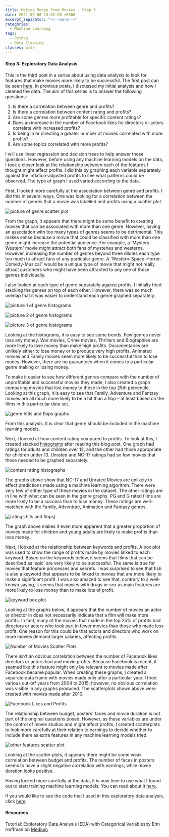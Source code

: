 ```yaml
---
title: Making Money From Movies - Step 3
date: 2021-09-06 13:32:20 +0300
excerpt_separator: "<!--more-->"
categories:
  - Machine Learning
tags:
  - Python
  - Data Cleaning
classes: wide
---
```

#### Step 3: Exploratory Data Analysis

This is the third post in a series about using data analysis to look for features that make movies more likely to be successful.  The first post can be seen [here](https://mariannbea.github.io/machine%20learning/movie-studio-profits-inspecting-the-data/). In previous posts, I discussed my initial analysis and how I cleaned the data. The aim of this series is to answer the following questions:

1.	Is there a correlation between genre and profits?
2.	Is there a correlation between content rating and profits?
3.	Are some genres more profitable for specific content ratings?
4.	Does an increase in the number of Facebook likes for directors or actors correlate with increased profits?
5.	Is being in or directing a greater number of movies correlated with more profits?
6.	Are some topics correlated with more profits?

I will use linear regression and decision trees to help answer these questions. However, before using any machine learning models on the data, I took a closer look at the relationship between each of the features I thought might affect profits.  I did this by graphing each variable separately against the inflation-adjusted profits to see what patterns could be observed.  The type of graph I used varied according to the data.

First, I looked more carefully at the association between genre and profits.  I did this in several ways.  One was looking for a correlation between the number of genres that a movie was labelled and profits using a scatter plot. 

![picture of genre scatter plot](https://user-images.githubusercontent.com/83561268/132159013-59baaaf7-76e1-4515-b23c-bfe260ecd922.png)

From the graph, it appears that there might be some benefit to creating movies that can be associated with more than one genre. However, having an association with too many types of genres seems to be detrimental.  This makes sense because a movie that could be classified with more than one genre might increase the potential audience. For example, a 'Mystery - Western' movie might attract both fans of mysteries and westerns.  However, increasing the number of genres beyond three dilutes each type too much to attract fans of any particular genre. A 'Western-Space-Horror-Comedy-Musical" would be a unique type of movie that might not really attract customers who might have been attracted to any one of those genres individually. 

I also looked at each type of genre separately against profits. I initially tried stacking the genres on top of each other.  However, there was so much overlap that it was easier to understand each genre graphed separately.

![picture 1 of genre histograms](https://user-images.githubusercontent.com/83561268/132159082-fcbd4f72-905b-4d8b-8b5b-53b5f6a080fc.png)

![picture 2 of genre histograms](https://user-images.githubusercontent.com/83561268/132159094-96b61f2c-8147-4008-bc95-5af41b8025db.png)

![picture 3 of genre histograms](https://user-images.githubusercontent.com/83561268/132159103-2da3f7d8-7cc0-4edc-b597-6fadaae14415.PNG)

Looking at the histograms, it is easy to see some trends.  Few genres never lose any money. War movies, Crime movies, Thrillers and Biographies are more likely to lose money than make high profits. Documentaries are unlikely either to lose money or to produce very high profits. Animated movies and Family movies seem more likely to be successful than to lose money.  However, there are no guarantees when it comes to a particular genre making or losing money.

To make it easier to see how different genres compare with the number of unprofitable and successful movies they made, I also created a graph comparing movies that lost money to those in the top 25th percentile.  Looking at this graph, it is easy to see that Family, Adventure and Fantasy movies are all much more likely to be a hit than a flop – at least based on the films in this particular data set.

![genre htits and flops graphs](https://user-images.githubusercontent.com/83561268/132214710-80904120-8f41-4e92-89ad-24877dab5a90.png)

From this analysis, it is clear that genre should be included in the machine learning models.

Next, I looked at how content rating compared to profits.  To look at this, I created stacked [histograms](https://medium.com/analytics-vidhya/tutorial-exploratory-data-analysis-eda-with-categorical-variables-6a569a3aea55) after reading this blog post. One graph had ratings for adults and children over 12, and the other had those appropriate for children under 13. Unrated and NC-17 ratings had so few movies that these needed to be graphed separately.

![content rating histographs](https://user-images.githubusercontent.com/83561268/132214841-0c821f53-9028-47b4-9c2c-a0cbbaa8eb9e.PNG)

The graphs above show that NC-17 and Unrated Movies are unlikely to affect predictions made using a machine learning algorithm. There were very few of either type of these movies in the dataset. The other ratings are in line with what can be seen in the genre graphs. PG and G rated films are more likely to be a success than to lose money. These ratings are well-matched with the Family, Adventure, Animation and Fantasy genres.

![ratings hits and flops](https://user-images.githubusercontent.com/83561268/132215091-ef16ba81-cc62-449b-a7c7-19520c1fd4be.png))

The graph above makes it even more apparent that a greater proportion of movies made for children and young adults are likely to make profits than lose money.

Next, I looked at the relationship between keywords and profits.  A box plot was used to show the range of profits made by movies linked to each keyword. Based on the keywords below, it seems that films that can be described as 'epic' are very likely to be successful. The same is true for movies that feature princesses and secrets. I was surprised to see that fish is also a keyword that appears to be linked to movies that are more likely to make a significant profit. I was also amazed to see that, contrary to a well-known saying, it seems that movies with drugs or sex as main features are more likely to lose money than to make lots of profit. 

![keyword box plot](https://user-images.githubusercontent.com/83561268/132215226-0d2c353f-814a-4aa7-b95e-2f3ba3dcf05f.png)

Looking at the graphs below, it appears that the number of movies an actor or director in does not necessarily indicate that a film will make more profits.  In fact, many of the movies that made in the top 25% of profits had directors or actors who took part in fewer movies than those who made less profit. One reason for this could be that actors and directors who work on more movies demand larger salaries, affecting profits.

![Number of Movies Scatter Plots](https://user-images.githubusercontent.com/83561268/132224342-c8ce39a8-f721-4937-95af-d033cafba7a1.png)

There isn't an obvious correlation between the number of Facebook likes directors or actors had and movie profits.  Because Facebook is recent, it seemed like this feature might only be relevant to movies made after Facebook became popular. When creating these graphs, I created a separate data frame with movies made only after a particular year.  I tried various cut-off years from 2004 to 2015; however, no obvious correlation was visible in any graphs produced.  The scatterplots shown above were created with movies made after 2010.

![Facebook Likes and Profits](https://user-images.githubusercontent.com/83561268/132225918-af096b22-8753-4c4c-8346-48c32b4a50b9.PNG)

The relationship between budget, posters' faces and movie duration is not part of the original questions posed. However, as these variables are under the control of movie studios and might affect profits, I created scatterplots to look more carefully at their relation to earnings to decide whether to include them as extra features in any machine learning models tried. 

![other features scatter plot](https://user-images.githubusercontent.com/83561268/132224496-de0d8286-0f89-44dc-aee7-d6bbbb51eb1b.PNG)

Looking at the scatter plots, it appears there might be some weak correlation between budget and profits.  The number of faces in posters seems to have a slight negative correlation with earnings, while movie duration looks positive.

Having looked more carefully at the data, it is now time to use what I found out to start training machine learning models. You can read about it [here]().

If you would like to see the code that I used in this exploratory data analysis, click [here]().

#### Resources

Tutorial: Exploratory Data Analysis (EDA) with Categorical Variablesby Erin Hoffman on [Medium](https://medium.com/analytics-vidhya/tutorial-exploratory-data-analysis-eda-with-categorical-variables-6a569a3aea55)
